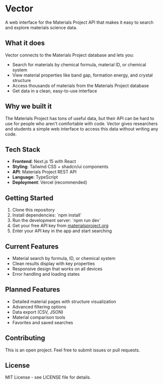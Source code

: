 # Vector

A web interface for the Materials Project API that makes it easy to search and explore materials science data.

## What it does

Vector connects to the Materials Project database and lets you:
- Search for materials by chemical formula, material ID, or chemical system
- View material properties like band gap, formation energy, and crystal structure
- Access thousands of materials from the Materials Project database
- Get data in a clean, easy-to-use interface

## Why we built it

The Materials Project has tons of useful data, but their API can be hard to use for people who aren't comfortable with code. Vector gives researchers and students a simple web interface to access this data without writing any code.

## Tech Stack

- **Frontend**: Next.js 15 with React
- **Styling**: Tailwind CSS + shadcn/ui components
- **API**: Materials Project REST API
- **Language**: TypeScript
- **Deployment**: Vercel (recommended)

## Getting Started

1. Clone this repository
2. Install dependencies: \`npm install\`
3. Run the development server: \`npm run dev\`
4. Get your free API key from [materialsproject.org](https://materialsproject.org)
5. Enter your API key in the app and start searching

## Current Features

- Material search by formula, ID, or chemical system
- Clean results display with key properties
- Responsive design that works on all devices
- Error handling and loading states

## Planned Features

- Detailed material pages with structure visualization
- Advanced filtering options
- Data export (CSV, JSON)
- Material comparison tools
- Favorites and saved searches

## Contributing

This is an open project. Feel free to submit issues or pull requests.

## License

MIT License - see LICENSE file for details.

